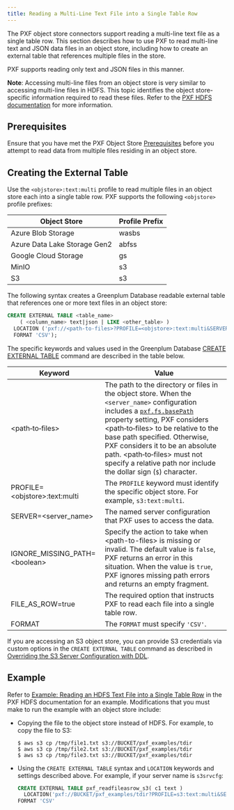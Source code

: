 ```yaml
---
title: Reading a Multi-Line Text File into a Single Table Row
---
```


The PXF object store connectors support reading a multi-line text file as a single table row. This section describes how to use PXF to read multi-line text and JSON data files in an object store, including how to create an external table that references multiple files in the store.

PXF supports reading only text and JSON files in this manner.

**Note**: Accessing multi-line files from an object store is very similar to accessing multi-line files in HDFS. This topic identifies the object store-specific information required to read these files. Refer to the [PXF HDFS documentation](hdfs_fileasrow.html) for more information.

## <a id="prereq"></a>Prerequisites

Ensure that you have met the PXF Object Store [Prerequisites](access_objstore.html#objstore_prereq) before you attempt to read data from multiple files residing in an object store.

## <a id="objmulti_cet"></a>Creating the External Table

Use the `<objstore>:text:multi` profile to read multiple files in an object store each into a single table row. PXF supports the following `<objstore>` profile prefixes:

| Object Store  | Profile Prefix |
|-------|-------------------------------------|
| Azure Blob Storage   | wasbs |
| Azure Data Lake Storage Gen2    | abfss |
| Google Cloud Storage    | gs |
| MinIO    | s3 |
| S3    | s3 |

The following syntax creates a Greenplum Database readable external table that references one or more text files in an object store:

``` sql
CREATE EXTERNAL TABLE <table_name>
    ( <column_name> text|json | LIKE <other_table> )
  LOCATION ('pxf://<path-to-files>?PROFILE=<objstore>:text:multi&SERVER=<server_name>[&IGNORE_MISSING_PATH=<boolean>]&FILE_AS_ROW=true')
  FORMAT 'CSV');
```

The specific keywords and values used in the Greenplum Database [CREATE EXTERNAL TABLE](https://docs.vmware.com/en/VMware-Greenplum/6/greenplum-database/ref_guide-sql_commands-CREATE_EXTERNAL_TABLE.html) command are described in the table below.

| Keyword  | Value |
|-------|-------------------------------------|
| \<path&#8209;to&#8209;files\>    | The path to the directory or files in the object store. When the `<server_name>` configuration includes a [`pxf.fs.basePath`](cfg_server.html#pxf-fs-basepath) property setting, PXF considers \<path&#8209;to&#8209;files\> to be relative to the base path specified. Otherwise, PXF considers it to be an absolute path. \<path&#8209;to&#8209;files\> must not specify a relative path nor include the dollar sign (`$`) character. |
| PROFILE=\<objstore\>:text:multi    | The `PROFILE` keyword must identify the specific object store. For example, `s3:text:multi`. |
| SERVER=\<server_name\>    | The named server configuration that PXF uses to access the data. |
| IGNORE_MISSING_PATH=\<boolean\> | Specify the action to take when \<path-to-files\> is missing or invalid. The default value is `false`, PXF returns an error in this situation. When the value is `true`, PXF ignores missing path errors and returns an empty fragment. |
| FILE\_AS\_ROW=true    | The required option that instructs PXF to read each file into a single table row. |
| FORMAT | The `FORMAT` must specify `'CSV'`.  |

If you are accessing an S3 object store, you can provide S3 credentials via custom options in the `CREATE EXTERNAL TABLE` command as described in [Overriding the S3 Server Configuration with DDL](access_s3.html#s3_override).

## <a id="example"></a>Example

Refer to [Example: Reading an HDFS Text File into a Single Table Row](hdfs_fileasrow.html#example_fileasrow) in the PXF HDFS documentation for an example. Modifications that you must make to run the example with an object store include:

- Copying the file to the object store instead of HDFS. For example, to copy the file to S3:

    ``` shell
    $ aws s3 cp /tmp/file1.txt s3://BUCKET/pxf_examples/tdir
    $ aws s3 cp /tmp/file2.txt s3://BUCKET/pxf_examples/tdir
    $ aws s3 cp /tmp/file3.txt s3://BUCKET/pxf_examples/tdir
    ```

- Using the `CREATE EXTERNAL TABLE` syntax and `LOCATION` keywords and settings described above. For example, if your server name is `s3srvcfg`:

    ``` sql
    CREATE EXTERNAL TABLE pxf_readfileasrow_s3( c1 text )
      LOCATION('pxf://BUCKET/pxf_examples/tdir?PROFILE=s3:text:multi&SERVER=s3srvcfg&FILE_AS_ROW=true')
    FORMAT 'CSV'
    ```

